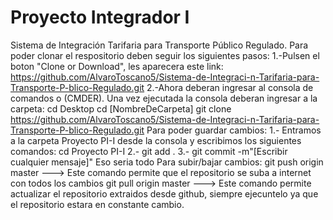 # Proyecto Integrador I

Sistema de Integración Tarifaria para Transporte Público Regulado.
Para poder clonar el respositorio deben seguir los siguientes pasos: 1.-Pulsen el boton "Clone or Download", les aparecera este link: https://github.com/AlvaroToscano5/Sistema-de-Integraci-n-Tarifaria-para-Transporte-P-blico-Regulado.git 2.-Ahora deberan ingresar al consola de comandos o (CMDER). Una vez ejecutada la consola deberan ingresar a la carpeta: cd Desktop
cd [NombreDeCarpeta]
git clone https://github.com/AlvaroToscano5/Sistema-de-Integraci-n-Tarifaria-para-Transporte-P-blico-Regulado.git
Para poder guardar cambios: 1.- Entramos a la carpeta Proyecto PI-I desde la consola y escribimos los siguientes comandos: cd Proyecto PI-I 2.- git add . 3.- git commit -m"[Escribir cualquier mensaje]" Eso seria todo
Para subir/bajar cambios:
git push origin master ---> Este comando permite que el repositorio se suba a internet con todos los cambios
git pull origin master ---> Este comando permite actualizar el repositorio extraidos desde github, siempre ejecuntelo ya que el repositorio estara en constante cambio.
